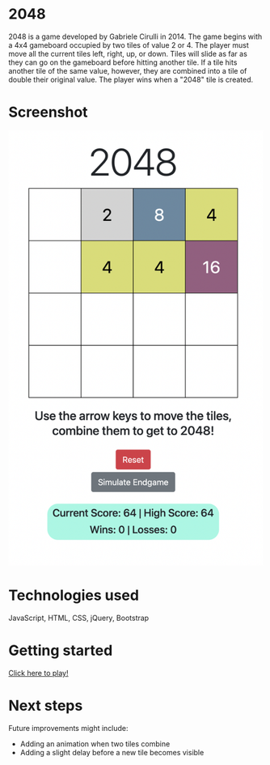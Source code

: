 # 2048
2048 is a game developed by Gabriele Cirulli in 2014. The game begins with a 4x4 gameboard occupied by two tiles of value 2 or 4. The player must move all the current tiles left, right, up, or down. Tiles will slide as far as they can go on the gameboard before hitting another tile. If a tile hits another tile of the same value, however, they are combined into a tile of double their original value. The player wins when a "2048" tile is created.

# Screenshot
![image](./screenshot.png)

# Technologies used
JavaScript, HTML, CSS, jQuery, Bootstrap

# Getting started
[Click here to play!](./index.html)

# Next steps
Future improvements might include:
* Adding an animation when two tiles combine
* Adding a slight delay before a new tile becomes visible